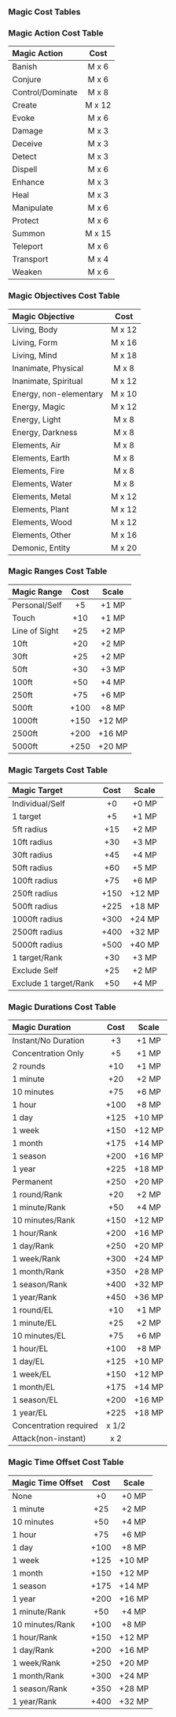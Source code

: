 ### Magic Cost Tables

### Magic Action Cost Table

| Magic Action  | Cost |
|:---------------|:--------:|
| Banish | M x 6 |
| Conjure | M x 6 |
| Control/Dominate | M x 8 |
| Create | M x 12 |
| Evoke | M x 6 |
| Damage | M x 3 |
| Deceive | M x 3 |
| Detect | M x 3 |
| Dispell | M x 6 |
| Enhance | M x 3 |
| Heal | M x 3 |
| Manipulate | M x 6 |
| Protect | M x 6 |
| Summon | M x 15 |
| Teleport | M x 6 |
| Transport | M x 4 |
| Weaken | M x 6 |


### Magic Objectives Cost Table

| Magic Objective  | Cost |
|:---------------|:--------:|
| Living, Body | M x 12 |
| Living, Form | M x 16 |
| Living, Mind | M x 18 |
| Inanimate, Physical | M x 8 |
| Inanimate, Spiritual | M x 12 |
| Energy, non-elementary | M x 10 |
| Energy, Magic | M x 12 |
| Energy, Light | M x 8 |
| Energy, Darkness | M x 8 |
| Elements, Air | M x 8 |
| Elements, Earth | M x 8 |
| Elements, Fire | M x 8 |
| Elements, Water | M x 8 |
| Elements, Metal | M x 12 |
| Elements, Plant | M x 12 |
| Elements, Wood | M x 12 |
| Elements, Other | M x 16 |
| Demonic, Entity | M x 20 |


### Magic Ranges Cost Table

| Magic Range  | Cost | Scale |
|:---------------|:--------:|:--------:|
| Personal/Self | +5 | +1 MP |
| Touch | +10 | +1 MP |
| Line of Sight | +25 | +2 MP |
| 10ft | +20 | +2 MP |
| 30ft | +25 | +2 MP |
| 50ft | +30 | +3 MP |
| 100ft | +50 | +4 MP |
| 250ft | +75 | +6 MP |
| 500ft | +100 | +8 MP |
| 1000ft | +150 | +12 MP |
| 2500ft | +200 | +16 MP |
| 5000ft | +250 | +20 MP |


### Magic Targets Cost Table

| Magic Target  | Cost | Scale |
|:---------------|:--------:|:--------:|
| Individual/Self | +0 | +0 MP |
| 1 target | +5 | +1 MP |
| 5ft radius | +15 | +2 MP |
| 10ft radius | +30 | +3 MP |
| 30ft radius | +45 | +4 MP |
| 50ft radius | +60 | +5 MP |
| 100ft radius | +75 | +6 MP |
| 250ft radius | +150 | +12 MP |
| 500ft radius | +225 | +18 MP |
| 1000ft radius | +300 | +24 MP |
| 2500ft radius | +400 | +32 MP |
| 5000ft radius | +500 | +40 MP |
| 1 target/Rank | +30 | +3 MP |
| Exclude Self | +25 | +2 MP |
| Exclude 1 target/Rank | +50 | +4 MP |


### Magic Durations Cost Table

| Magic Duration  | Cost | Scale |
|:---------------|:--------:|:--------:|
| Instant/No Duration | +3 | +1 MP |
| Concentration Only | +5 | +1 MP |
| 2 rounds | +10 | +1 MP |
| 1 minute | +20 | +2 MP |
| 10 minutes | +75 | +6 MP |
| 1 hour | +100 | +8 MP |
| 1 day | +125 | +10 MP |
| 1 week | +150 | +12 MP |
| 1 month | +175 | +14 MP |
| 1 season | +200 | +16 MP |
| 1 year | +225 | +18 MP |
| Permanent | +250 | +20 MP |
| 1 round/Rank | +20 | +2 MP |
| 1 minute/Rank | +50 | +4 MP |
| 10 minutes/Rank | +150 | +12 MP |
| 1 hour/Rank | +200 | +16 MP |
| 1 day/Rank | +250 | +20 MP |
| 1 week/Rank | +300 | +24 MP |
| 1 month/Rank | +350 | +28 MP |
| 1 season/Rank | +400 | +32 MP |
| 1 year/Rank | +450 | +36 MP |
| 1 round/EL | +10 | +1 MP |
| 1 minute/EL | +25 | +2 MP |
| 10 minutes/EL | +75 | +6 MP |
| 1 hour/EL | +100 | +8 MP |
| 1 day/EL | +125 | +10 MP |
| 1 week/EL | +150 | +12 MP |
| 1 month/EL | +175 | +14 MP |
| 1 season/EL | +200 | +16 MP |
| 1 year/EL | +225 | +18 MP |
| Concentration required | x 1/2 ||
| Attack(non-instant) | x 2 ||

### Magic Time Offset Cost Table

| Magic Time Offset | Cost | Scale |
|:---------------|:--------:|:--------:|
| None | +0 | +0 MP |
| 1 minute | +25 | +2 MP |
| 10 minutes | +50 | +4 MP |
| 1 hour | +75 | +6 MP |
| 1 day | +100 | +8 MP |
| 1 week | +125 | +10 MP |
| 1 month | +150 | +12 MP |
| 1 season | +175 | +14 MP |
| 1 year | +200 | +16 MP |
| 1 minute/Rank | +50 | +4 MP |
| 10 minutes/Rank | +100 | +8 MP |
| 1 hour/Rank | +150 | +12 MP |
| 1 day/Rank | +200 | +16 MP |
| 1 week/Rank | +250 | +20 MP |
| 1 month/Rank | +300 | +24 MP |
| 1 season/Rank | +350 | +28 MP |
| 1 year/Rank | +400 | +32 MP |

